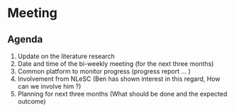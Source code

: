 # Meeting

## Agenda

1. Update on the literature research
2. Date and time of the bi-weekly meeting (for the next three months)
3. Common platform to monitor progress (progress report ...  )
4. Involvement from NLeSC (Ben has shown interest in this regard, How can we involve him ?)
5. Planning for next three months (What should be done and the expected outcome)
